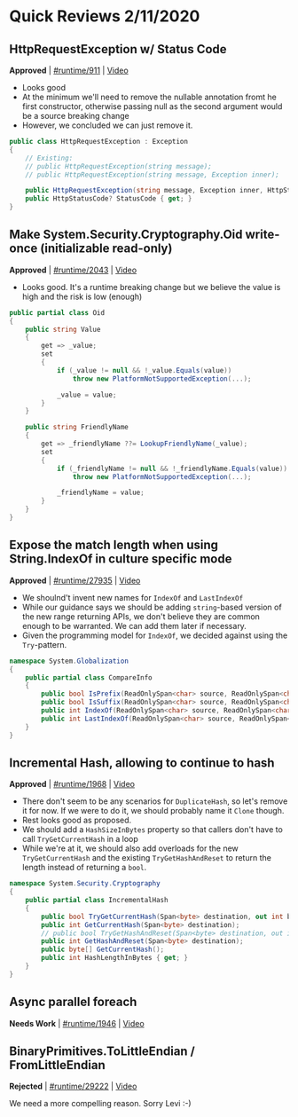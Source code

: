 # Quick Reviews 2/11/2020

## HttpRequestException w/ Status Code

**Approved** | [#runtime/911](https://github.com/dotnet/runtime/issues/911#issuecomment-584780389) | [Video](https://www.youtube.com/watch?v=kGIsqCyWqa0&t=0h0m0s)

* Looks good
* At the minimum we'll need to remove the nullable annotation fromt he first constructor, otherwise passing null as the second argument would be a source breaking change
* However, we concluded we can just remove it.

```C#
public class HttpRequestException : Exception
{
    // Existing:
    // public HttpRequestException(string message);
    // public HttpRequestException(string message, Exception inner);

    public HttpRequestException(string message, Exception inner, HttpStatusCode? statusCode);
    public HttpStatusCode? StatusCode { get; }
}
```

## Make System.Security.Cryptography.Oid write-once (initializable read-only)

**Approved** | [#runtime/2043](https://github.com/dotnet/runtime/issues/2043#issuecomment-584786046) | [Video](https://www.youtube.com/watch?v=kGIsqCyWqa0&t=0h12m10s)

* Looks good. It's a runtime breaking change but we believe the value is high and the risk is low (enough)

```C#
public partial class Oid
{
    public string Value
    {
        get => _value;
        set
        {
            if (_value != null && !_value.Equals(value))
                throw new PlatformNotSupportedException(...);

            _value = value;
        }
    }

    public string FriendlyName
    {
        get => _friendlyName ??= LookupFriendlyName(_value);
        set
        {
            if (_friendlyName != null && !_friendlyName.Equals(value))
                throw new PlatformNotSupportedException(...);

            _friendlyName = value;
        }
    }
}
```
## Expose the match length when using String.IndexOf in culture specific mode

**Approved** | [#runtime/27935](https://github.com/dotnet/runtime/issues/27935#issuecomment-584799296) | [Video](https://www.youtube.com/watch?v=kGIsqCyWqa0&t=0h24m32s)

* We shoulnd't invent new names for `IndexOf` and `LastIndexOf`
* While our guidance says we should be adding `string`-based version of the new range returning APIs, we don't believe they are common enough to be warranted. We can add them later if necessary.
* Given the programming model for `IndexOf`, we decided against using the `Try`-pattern.

```C#
namespace System.Globalization
{
    public partial class CompareInfo
    {
        public bool IsPrefix(ReadOnlySpan<char> source, ReadOnlySpan<char> prefix, CompareOptions options, out Range match);
        public bool IsSuffix(ReadOnlySpan<char> source, ReadOnlySpan<char> suffix, CompareOptions options, out Range match);
        public int IndexOf(ReadOnlySpan<char> source, ReadOnlySpan<char> value, CompareOptions options, out int matchLength);
        public int LastIndexOf(ReadOnlySpan<char> source, ReadOnlySpan<char> value, CompareOptions options, out int matchLength);
    }
}
```
## Incremental Hash, allowing to continue to hash

**Approved** | [#runtime/1968](https://github.com/dotnet/runtime/issues/1968#issuecomment-584806878) | [Video](https://www.youtube.com/watch?v=kGIsqCyWqa0&t=0h53m47s)

* There don't seem to be any scenarios for `DuplicateHash`, so let's remove it for now. If we were to do it, we should probably name it `Clone` though.
* Rest looks good as proposed.
* We should add a `HashSizeInBytes` property so that callers don't have to call `TryGetCurrentHash` in a loop
* While we're at it, we should also add overloads for the new `TryGetCurrentHash` and the existing `TryGetHashAndReset` to return the length instead of returning a `bool`.

```C#
namespace System.Security.Cryptography
{
    public partial class IncrementalHash
    {
        public bool TryGetCurrentHash(Span<byte> destination, out int bytesWritten);
        public int GetCurrentHash(Span<byte> destination);
        // public bool TryGetHashAndReset(Span<byte> destination, out int bytesWritten);
        public int GetHashAndReset(Span<byte> destination);
        public byte[] GetCurrentHash();
        public int HashLengthInBytes { get; }
    }
}
```
## Async parallel foreach

**Needs Work** | [#runtime/1946](https://github.com/dotnet/runtime/issues/1946) | [Video](https://www.youtube.com/watch?v=kGIsqCyWqa0&t=1h11m25s)

## BinaryPrimitives.ToLittleEndian / FromLittleEndian

**Rejected** | [#runtime/29222](https://github.com/dotnet/runtime/issues/29222#issuecomment-584820663) | [Video](https://www.youtube.com/watch?v=kGIsqCyWqa0&t=1h22m43s)

We need a more compelling reason. Sorry Levi :-)
